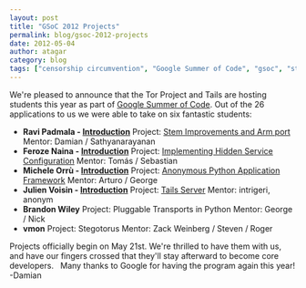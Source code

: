 ```yaml
---
layout: post
title: "GSoC 2012 Projects"
permalink: blog/gsoc-2012-projects
date: 2012-05-04
author: atagar
category: blog
tags: ["censorship circumvention", "Google Summer of Code", "gsoc", "stem"]
---
```


We're pleased to announce that the Tor Project and Tails are hosting students this year as part of [Google Summer of Code](http://www.google-melange.com/gsoc/homepage/google/gsoc2012). Out of the 26 applications to us we were able to take on six fantastic students:
 

- **Ravi Padmala - [Introduction](http://archives.seul.org/or/dev/Apr-2012/msg00042.html)**
Project: [Stem Improvements and Arm port](https://www.torproject.org/about/gsocProposal/gsoc12-proposal-stemImprovements.html)
Mentor: Damian / Sathyanarayanan
 
- **Feroze Naina - [Introduction](http://archives.seul.org/or/dev/Apr-2012/msg00038.html)**
Project: [Implementing Hidden Service Configuration](http://feroze.in/gsoc12.html)
Mentor: Tomás / Sebastian
 
- **Michele Orrù - [Introduction](http://archives.seul.org/or/dev/Apr-2012/msg00031.html)**
Project: [Anonymous Python Application Framework](https://pad.riseup.net/p/APAF-timeline)
Mentor: Arturo / George
 
- **Julien Voisin - [Introduction](http://archives.seul.org/or/dev/Apr-2012/msg00035.html)**
Project: [Tails Server](http://dustri.org/pub/tails_server.pdf)
Mentor: intrigeri, anonym
 
- **Brandon Wiley**
Project: Pluggable Transports in Python
Mentor: George / Nick
 
- **vmon**
Project: Stegotorus
Mentor: Zack Weinberg / Steven / Roger
 

Projects officially begin on May 21st. We're thrilled to have them with us, and have our fingers crossed that they'll stay afterward to become core developers.
 
Many thanks to Google for having the program again this year! -Damian

